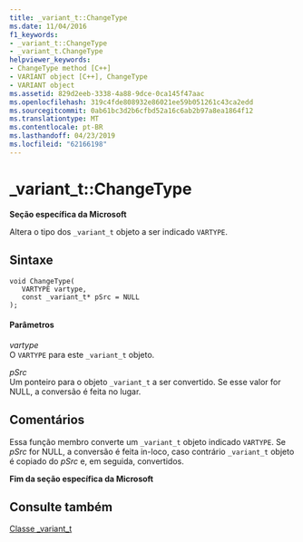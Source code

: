 ```yaml
---
title: _variant_t::ChangeType
ms.date: 11/04/2016
f1_keywords:
- _variant_t::ChangeType
- _variant_t.ChangeType
helpviewer_keywords:
- ChangeType method [C++]
- VARIANT object [C++], ChangeType
- VARIANT object
ms.assetid: 829d2eeb-3338-4a88-9dce-0ca145f47aac
ms.openlocfilehash: 319c4fde808932e86021ee59b051261c43ca2edd
ms.sourcegitcommit: 0ab61bc3d2b6cfbd52a16c6ab2b97a8ea1864f12
ms.translationtype: MT
ms.contentlocale: pt-BR
ms.lasthandoff: 04/23/2019
ms.locfileid: "62166198"
---
```

# <a name="varianttchangetype"></a>_variant_t::ChangeType

**Seção específica da Microsoft**

Altera o tipo dos `_variant_t` objeto a ser indicado `VARTYPE`.

## <a name="syntax"></a>Sintaxe

```
void ChangeType(
   VARTYPE vartype,
   const _variant_t* pSrc = NULL
);
```

#### <a name="parameters"></a>Parâmetros

*vartype*<br/>
O `VARTYPE` para este `_variant_t` objeto.

*pSrc*<br/>
Um ponteiro para o objeto `_variant_t` a ser convertido. Se esse valor for NULL, a conversão é feita no lugar.

## <a name="remarks"></a>Comentários

Essa função membro converte um `_variant_t` objeto indicado `VARTYPE`. Se *pSrc* for NULL, a conversão é feita in-loco, caso contrário `_variant_t` objeto é copiado do *pSrc* e, em seguida, convertidos.

**Fim da seção específica da Microsoft**

## <a name="see-also"></a>Consulte também

[Classe _variant_t](../cpp/variant-t-class.md)